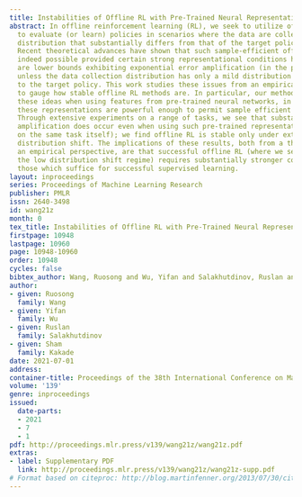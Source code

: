 ```yaml
---
title: Instabilities of Offline RL with Pre-Trained Neural Representation
abstract: In offline reinforcement learning (RL), we seek to utilize offline data
  to evaluate (or learn) policies in scenarios where the data are collected from a
  distribution that substantially differs from that of the target policy to be evaluated.
  Recent theoretical advances have shown that such sample-efficient offline RL is
  indeed possible provided certain strong representational conditions hold, else there
  are lower bounds exhibiting exponential error amplification (in the problem horizon)
  unless the data collection distribution has only a mild distribution shift relative
  to the target policy. This work studies these issues from an empirical perspective
  to gauge how stable offline RL methods are. In particular, our methodology explores
  these ideas when using features from pre-trained neural networks, in the hope that
  these representations are powerful enough to permit sample efficient offline RL.
  Through extensive experiments on a range of tasks, we see that substantial error
  amplification does occur even when using such pre-trained representations (trained
  on the same task itself); we find offline RL is stable only under extremely mild
  distribution shift. The implications of these results, both from a theoretical and
  an empirical perspective, are that successful offline RL (where we seek to go beyond
  the low distribution shift regime) requires substantially stronger conditions beyond
  those which suffice for successful supervised learning.
layout: inproceedings
series: Proceedings of Machine Learning Research
publisher: PMLR
issn: 2640-3498
id: wang21z
month: 0
tex_title: Instabilities of Offline RL with Pre-Trained Neural Representation
firstpage: 10948
lastpage: 10960
page: 10948-10960
order: 10948
cycles: false
bibtex_author: Wang, Ruosong and Wu, Yifan and Salakhutdinov, Ruslan and Kakade, Sham
author:
- given: Ruosong
  family: Wang
- given: Yifan
  family: Wu
- given: Ruslan
  family: Salakhutdinov
- given: Sham
  family: Kakade
date: 2021-07-01
address:
container-title: Proceedings of the 38th International Conference on Machine Learning
volume: '139'
genre: inproceedings
issued:
  date-parts:
  - 2021
  - 7
  - 1
pdf: http://proceedings.mlr.press/v139/wang21z/wang21z.pdf
extras:
- label: Supplementary PDF
  link: http://proceedings.mlr.press/v139/wang21z/wang21z-supp.pdf
# Format based on citeproc: http://blog.martinfenner.org/2013/07/30/citeproc-yaml-for-bibliographies/
---
```


